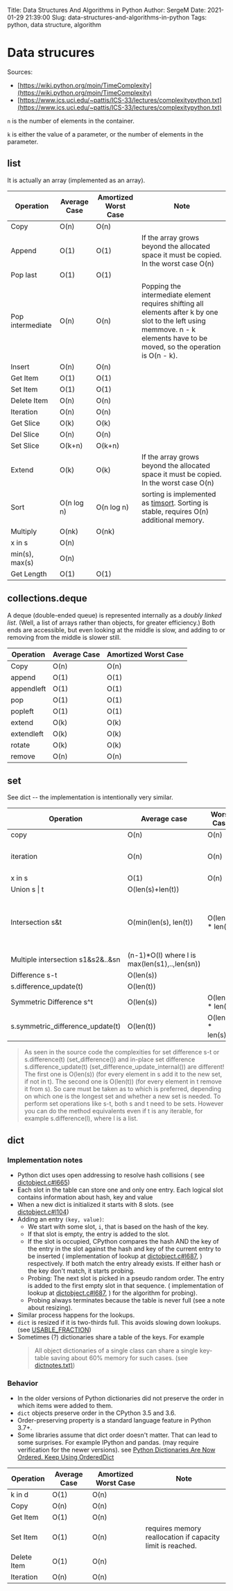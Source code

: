 Title: Data Structures And Algorithms in Python
Author: SergeM
Date: 2021-01-29 21:39:00
Slug: data-structures-and-algorithms-in-python
Tags: python, data structure, algorithm 



# Data strucures 

Sources: 
* [https://wiki.python.org/moin/TimeComplexity](https://wiki.python.org/moin/TimeComplexity)
* [https://www.ics.uci.edu/~pattis/ICS-33/lectures/complexitypython.txt](https://www.ics.uci.edu/~pattis/ICS-33/lectures/complexitypython.txt)

`n` is the number of elements in the container.

`k` is either the value of a parameter, or the number of elements in the parameter.

## list

It is actually an array (implemented as an array).


Operation | Average Case | Amortized Worst Case | Note
-----| ----- | ----- | --- 
Copy | O(n) | O(n)
Append | O(1) | O(1) | If the array grows beyond the allocated space it must be copied. In the worst case O(n)
Pop last | O(1) | O(1)
Pop intermediate | O(n)| O(n) | Popping the intermediate element requires shifting all elements after k by one slot to the left using memmove. n - k elements have to be moved, so the operation is O(n - k).
Insert| O(n)| O(n)
Get Item| O(1)| O(1)
Set Item|O(1)|O(1)
Delete Item|O(n)|O(n)
Iteration|O(n)|O(n)
Get Slice|O(k)|O(k)
Del Slice|O(n)|O(n)
Set Slice|O(k+n)|O(k+n)
Extend|O(k)|O(k) | If the array grows beyond the allocated space it must be copied. In the worst case O(n)
Sort|O(n log n)|O(n log n) | sorting is implemented as [timsort](https://en.wikipedia.org/wiki/Timsort). Sorting is stable, requires O(n) additional memory.
Multiply|O(nk)|O(nk)
x in s|O(n)|
min(s), max(s)|O(n)
Get Length|O(1)|O(1)


## collections.deque

A deque (double-ended queue) is represented internally as a *doubly linked list*. 
(Well, a list of arrays rather than objects, for greater efficiency.) 
Both ends are accessible, but even looking at the middle is slow, and adding to or removing from the middle is slower still.

Operation | Average Case | Amortized Worst Case
---|---|----
Copy| O(n) | O(n)
append | O(1) | O(1)
appendleft|O(1)|O(1)
pop|O(1)|O(1)
popleft|O(1)|O(1)
extend|O(k)|O(k)
extendleft|O(k)|O(k)
rotate|O(k)|O(k)
remove|O(n)|O(n)

## set

See dict -- the implementation is intentionally very similar.

Operation|Average case|Worst Case|notes
---|---|---|---
copy      | O(n) | O(n) | `s.copy()`
iteration | O(n) | O(n) | `for x in my_set: ...` [source](https://www.ics.uci.edu/~pattis/ICS-33/lectures/complexitypython.txt)
x in s | O(1) | O(n) | 
Union s &#124; t | O(len(s)+len(t))|
Intersection s&t | O(min(len(s), len(t)) | O(len(s) * len(t)) | replace "min" with "max" if t is not a set
Multiple intersection s1&s2&..&sn | (n-1)*O(l) where l is max(len(s1),..,len(sn)) | 
Difference s-t  | O(len(s))
s.difference_update(t) | O(len(t))
Symmetric Difference s^t | O(len(s)) | O(len(s) * len(t))
s.symmetric_difference_update(t) | O(len(t)) | O(len(t) * len(s))
	
> As seen in the source code the complexities for set difference s-t or s.difference(t) 
(set_difference()) and in-place set difference s.difference_update(t) (set_difference_update_internal()) are different! 
The first one is O(len(s)) (for every element in s add it to the new set, if not in t). 
The second one is O(len(t)) (for every element in t remove it from s). 
So care must be taken as to which is preferred, depending on which one is the longest set and whether a new set is needed.
To perform set operations like s-t, both s and t need to be sets. 
However you can do the method equivalents even if t is any iterable, for example s.difference(l), where l is a list. 

## dict


### Implementation notes 


* Python dict uses open addressing to resolve hash collisions 
  ( see [dictobject.c#l665](https://hg.python.org/cpython/file/4243df51fe43/Objects/dictobject.c#l665)) 
* Each slot in the table can store one and only one entry. Each logical slot contains information about hash, key and value
* When a new dict is initialized it starts with 8 slots. 
  (see [dictobject.c#l104](https://hg.python.org/cpython/file/4243df51fe43/Objects/dictobject.c#l104))
* Adding an entry `(key, value)`:
  * We start with some slot, `i`, that is based on the hash of the key. 
  * If that slot is empty, the entry is added to the slot.
  * If the slot is occupied, CPython compares the hash AND the key
    of the entry in the slot against the hash and key of the
    current entry to be inserted 
    (
    implementation of lookup at [dictobject.c#l687](https://hg.python.org/cpython/file/4243df51fe43/Objects/dictobject.c#l687),
    ) respectively. 
    If both match the entry already exists. 
    If either hash or the key don't match, it starts probing.
  * Probing: The next slot is picked in a pseudo random order. 
    The entry is added to the first empty slot in that sequence. 
    (
    implementation of lookup at [dictobject.c#l687](https://hg.python.org/cpython/file/4243df51fe43/Objects/dictobject.c#l687),
    ) 
    for the algorithm for probing).
  * Probing always terminates because the table is never full (see a note about resizing).
* Similar process happens for the lookups.
* `dict` is resized if it is two-thirds full. This avoids slowing down lookups. 
  (see [USABLE_FRACTION](https://hg.python.org/cpython/file/4243df51fe43/Objects/dictobject.c#l375))
* Sometimes (?) dictionaries share a table of the keys. For example
  > All object dictionaries of a single class can share a single key-table saving about 60% memory for such cases.
  (see [dictnotes.txt)](https://hg.python.org/cpython/file/tip/Objects/dictnotes.txt))

### Behavior
* In the older versions of Python dictionaries did not preserve the order in which items were added to them.
* `dict` objects preserve order in the CPython 3.5 and 3.6.
* Order-preserving property is a standard language feature in Python 3.7+.
* Some libraries assume that dict order doesn't matter. That can lead to some surprises.
  For example IPython and pandas. (may require verification for the newer versions). see [Python Dictionaries Are Now Ordered. Keep Using OrderedDict](http://gandenberger.org/2018/03/10/ordered-dicts-vs-ordereddict/)

  
Operation | Average Case | Amortized Worst Case | Note
---| --- |--- | ---
k in d | O(1) | O(n)
Copy | O(n) | O(n)
Get Item | O(1) | O(n)
Set Item | O(1) | O(n) | requires memory reallocation if capacity limit is reached.
Delete Item | O(1) | O(n)
Iteration | O(n) | O(n)





 
